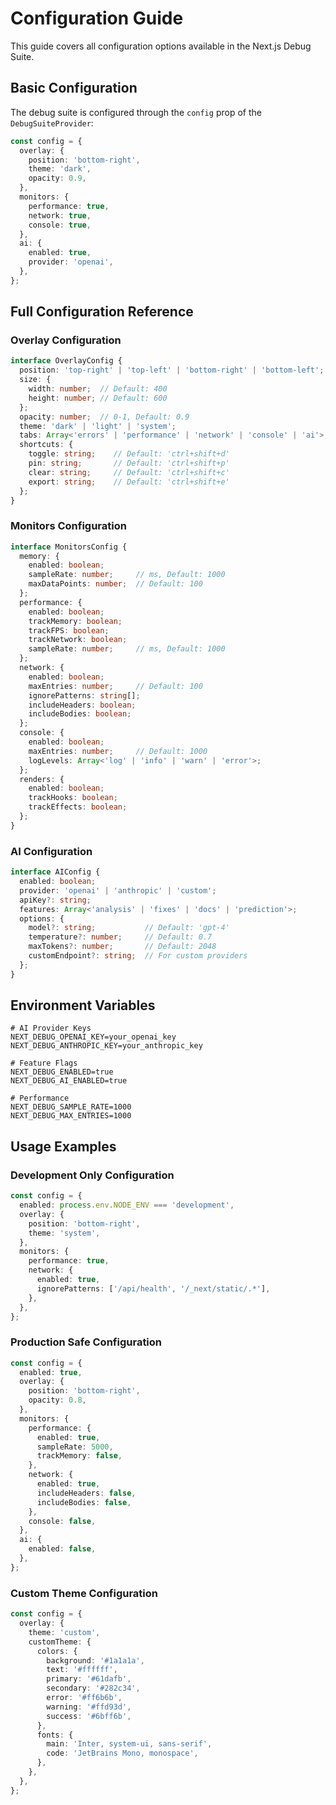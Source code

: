# Configuration Guide

This guide covers all configuration options available in the Next.js Debug Suite.

## Basic Configuration

The debug suite is configured through the `config` prop of the `DebugSuiteProvider`:

```typescript
const config = {
  overlay: {
    position: 'bottom-right',
    theme: 'dark',
    opacity: 0.9,
  },
  monitors: {
    performance: true,
    network: true,
    console: true,
  },
  ai: {
    enabled: true,
    provider: 'openai',
  },
};
```

## Full Configuration Reference

### Overlay Configuration

```typescript
interface OverlayConfig {
  position: 'top-right' | 'top-left' | 'bottom-right' | 'bottom-left';
  size: {
    width: number;  // Default: 400
    height: number; // Default: 600
  };
  opacity: number;  // 0-1, Default: 0.9
  theme: 'dark' | 'light' | 'system';
  tabs: Array<'errors' | 'performance' | 'network' | 'console' | 'ai'>;
  shortcuts: {
    toggle: string;    // Default: 'ctrl+shift+d'
    pin: string;       // Default: 'ctrl+shift+p'
    clear: string;     // Default: 'ctrl+shift+c'
    export: string;    // Default: 'ctrl+shift+e'
  };
}
```

### Monitors Configuration

```typescript
interface MonitorsConfig {
  memory: {
    enabled: boolean;
    sampleRate: number;     // ms, Default: 1000
    maxDataPoints: number;  // Default: 100
  };
  performance: {
    enabled: boolean;
    trackMemory: boolean;
    trackFPS: boolean;
    trackNetwork: boolean;
    sampleRate: number;     // ms, Default: 1000
  };
  network: {
    enabled: boolean;
    maxEntries: number;     // Default: 100
    ignorePatterns: string[];
    includeHeaders: boolean;
    includeBodies: boolean;
  };
  console: {
    enabled: boolean;
    maxEntries: number;     // Default: 1000
    logLevels: Array<'log' | 'info' | 'warn' | 'error'>;
  };
  renders: {
    enabled: boolean;
    trackHooks: boolean;
    trackEffects: boolean;
  };
}
```

### AI Configuration

```typescript
interface AIConfig {
  enabled: boolean;
  provider: 'openai' | 'anthropic' | 'custom';
  apiKey?: string;
  features: Array<'analysis' | 'fixes' | 'docs' | 'prediction'>;
  options: {
    model?: string;           // Default: 'gpt-4'
    temperature?: number;     // Default: 0.7
    maxTokens?: number;       // Default: 2048
    customEndpoint?: string;  // For custom providers
  };
}
```

## Environment Variables

```env
# AI Provider Keys
NEXT_DEBUG_OPENAI_KEY=your_openai_key
NEXT_DEBUG_ANTHROPIC_KEY=your_anthropic_key

# Feature Flags
NEXT_DEBUG_ENABLED=true
NEXT_DEBUG_AI_ENABLED=true

# Performance
NEXT_DEBUG_SAMPLE_RATE=1000
NEXT_DEBUG_MAX_ENTRIES=1000
```

## Usage Examples

### Development Only Configuration

```typescript
const config = {
  enabled: process.env.NODE_ENV === 'development',
  overlay: {
    position: 'bottom-right',
    theme: 'system',
  },
  monitors: {
    performance: true,
    network: {
      enabled: true,
      ignorePatterns: ['/api/health', '/_next/static/.*'],
    },
  },
};
```

### Production Safe Configuration

```typescript
const config = {
  enabled: true,
  overlay: {
    position: 'bottom-right',
    opacity: 0.8,
  },
  monitors: {
    performance: {
      enabled: true,
      sampleRate: 5000,
      trackMemory: false,
    },
    network: {
      enabled: true,
      includeHeaders: false,
      includeBodies: false,
    },
    console: false,
  },
  ai: {
    enabled: false,
  },
};
```

### Custom Theme Configuration

```typescript
const config = {
  overlay: {
    theme: 'custom',
    customTheme: {
      colors: {
        background: '#1a1a1a',
        text: '#ffffff',
        primary: '#61dafb',
        secondary: '#282c34',
        error: '#ff6b6b',
        warning: '#ffd93d',
        success: '#6bff6b',
      },
      fonts: {
        main: 'Inter, system-ui, sans-serif',
        code: 'JetBrains Mono, monospace',
      },
    },
  },
};
``` 
